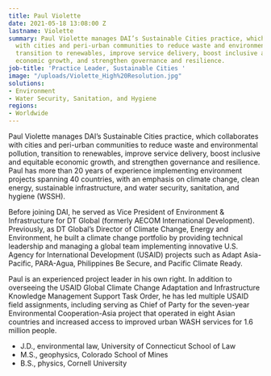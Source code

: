 ```yaml
---
title: Paul Violette
date: 2021-05-18 13:08:00 Z
lastname: Violette
summary: Paul Violette manages DAI’s Sustainable Cities practice, which collaborates
  with cities and peri-urban communities to reduce waste and environmental pollution,
  transition to renewables, improve service delivery, boost inclusive and equitable
  economic growth, and strengthen governance and resilience.
job-title: 'Practice Leader, Sustainable Cities '
image: "/uploads/Violette_High%20Resolution.jpg"
solutions:
- Environment
- Water Security, Sanitation, and Hygiene
regions:
- Worldwide
---
```


Paul Violette manages DAI’s Sustainable Cities practice, which collaborates with cities and peri-urban communities to reduce waste and environmental pollution, transition to renewables, improve service delivery, boost inclusive and equitable economic growth, and strengthen governance and resilience. Paul has more than 20 years of experience implementing environment projects spanning 40 countries, with an emphasis on climate change, clean energy, sustainable infrastructure, and water security, sanitation, and hygiene (WSSH). 

Before joining DAI, he served as Vice President of Environment & Infrastructure for DT Global (formerly AECOM International Development). Previously, as DT Global’s Director of Climate Change, Energy and Environment, he built a climate change portfolio by providing technical leadership and managing a global team implementing innovative U.S. Agency for International Development (USAID) projects such as Adapt Asia-Pacific, PARA-Agua, Philippines Be Secure, and Pacific Climate Ready.

Paul is an experienced project leader in his own right. In addition to overseeing the USAID Global Climate Change Adaptation and Infrastructure Knowledge Management Support Task Order, he has led multiple USAID field assignments, including serving as Chief of Party for the seven-year Environmental Cooperation-Asia project that operated in eight Asian countries and increased access to improved urban WASH services for 1.6 million people.

* J.D., environmental law, University of Connecticut School of Law
* M.S., geophysics, Colorado School of Mines 
* B.S., physics, Cornell University